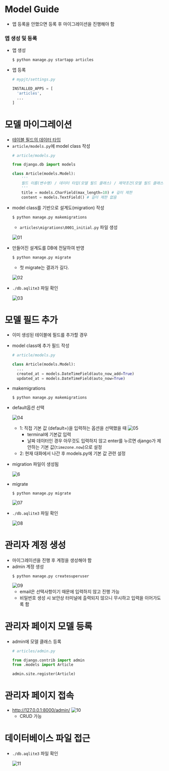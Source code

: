 # Model Guide
* 앱 등록을 안했으면 등록 후 마이그레이션을 진행해야 함
### 앱 생성 및 등록
* 앱 생성
  ```console
  $ python manage.py startapp articles
  ```
* 앱 등록
  ```py
  # mypjt/settings.py

  INSTALLED_APPS = [
    'articles',
    ...
  ]
  ```

# 모델 마이그레이션
* [테이블 필드의 데이터 타입](https://docs.djangoproject.com/en/3.2/ref/models/fields/)
* `article/models.py`에 model class 작성
  ```py
  # article/models.py

  from django.db import models

  class Article(models.Model):
      '''
      필드 이름(변수명) / 데이터 타입(모델 필드 클래스) / 제약조건(모델 필드 클래스의 키워드 인자)
      '''
      title = models.CharField(max_length=10) # 길이 제한
      content = models.TextField() # 길이 제한 없음
  ```
- model class를 기반으로 설계도(migration) 작성
  ```console
  $ python manage.py makemigrations
  ```
  * `articles\migrations\0001_initial.py` 파일 생성

  ![01](img/django_05_01.png)

* 만들어진 설계도를 DB에 전달하여 반영
  ```console
  $ python manage.py migrate
  ```
  * 첫 migrate는 결과가 길다.

  ![02](img/django_05_02.png)

* `./db.aqlite3` 파일 확인

  ![03](img/django_05_03.png)

# 모델 필드 추가
* 이미 생성된 테이블에 필드를 추가할 경우
* model class에 추가 필드 작성
  ```py
  # article/models.py

  class Article(models.Model):
    ...
    created_at = models.DateTimeField(auto_now_add=True)
    updated_at = models.DateTimeField(auto_now=True)
  ```
* makemigrations
  ```console
  $ python manage.py makemigrations
  ```
* default옵션 선택

  ![04](img/django_05_04.png)

  * 1: 직접 기본 값 (default=)을 입력하는 옵션을 선택했을 때
    ![05](img/django_05_05.png)
    * terminal에 기본값 입력
    * 날짜 데이터인 경우 아무것도 입력하지 않고 enter를 누르면 django가 제안하는 기본 값(`timezone.now`)으로 설정
  * 2: 현재 대화에서 나간 후 models.py에 기본 값 관련 설정
* migration 파일이 생성됨

  ![6](img/django_05_06.png)

* migrate
  ```console
  $ python manage.py migrate
  ```
  ![07](img/django_05_07.png)
* `./db.aqlite3` 파일 확인

  ![08](img/django_05_08.png)

# 관리자 계정 생성
* 마이그레이션을 진행 후 계정을 생성해야 함
* admin 계정 생성
  ```console
  $ python manage.py createsuperuser
  ```
  ![09](img/django_05_09.png)
  * email은 선택사항이기 때문에 입력하지 않고 진행 가능
  * 비밀번호 생성 시 보안상 터미널에 출력되지 않으니 무시하고 입력을 이어가도록 함

# 관리자 페이지 모델 등록
* admin에 모델 클래스 등록
  ```py
  # articles/admin.py

  from django.contrib import admin
  from .models import Article

  admin.site.register(Article)
  ```

# 관리자 페이지 접속
* http://127.0.0.1:8000/admin/
  ![10](img/django_05_10.png)
  * CRUD 가능

# 데이터베이스 파일 접근
* `./db.aqlite3` 파일 확인

  ![11](img/django_05_11.png)

